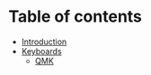 # Table of contents

- [Introduction](README.md)
- [Keyboards](keyboards)
	- [QMK](keyboards/qmk.md)